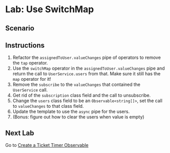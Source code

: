 # Lab: Use SwitchMap

## Scenario

## Instructions
1. Refactor the `assignedToUser.valueChanges` pipe of operators to remove the `tap` operator.
1. Use the `switchMap` operator in the `assignedToUser.valueChanges` pipe and return the call to `UserService.users` from that. Make sure it still has the `map` operator for it!
1. Remove the `subscribe` to the `valueChanges` that contained the `UserService` call.
1. Get rid of the `subscription` class field and the call to unsubscribe.
1. Change the `users` class field to be an `Observable<string[]>`, set the call to `valueChanges` to that class field.
1. Update the template to use the `async` pipe for the users.
1. (Bonus: figure out how to clear the users when value is empty)

## Next Lab
Go to [Create a Ticket Timer Observable](rxjs/lab-4.md)
